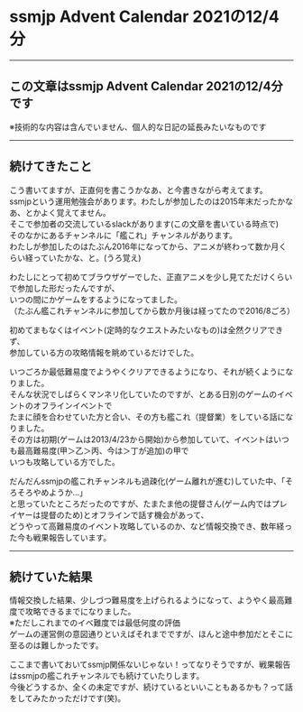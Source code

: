 # ssmjp Advent Calendar 2021の12/4分

----  
## この文章はssmjp Advent Calendar 2021の12/4分です   
※技術的な内容は含んでいません、個人的な日記の延長みたいなものです   

----  
## 続けてきたこと   
こう書いてますが、正直何を書こうかなあ、と今書きながら考えてます。   
ssmjpという運用勉強会があります。わたしが参加したのは2015年末だったかなあ、とかよく覚えてません。   
そこで参加者の交流しているslackがあります(この文章を書いている時点で)    
そのなかにあるチャンネルに「艦これ」チャンネルがあります。   
わたしが参加したのはたぶん2016年になってから、アニメが終わって数か月くらい経っていたかな、と。(うろ覚え)   
   
わたしにとって初めてブラウザゲーでした、正直アニメを少し見てただけくらいで参加した形だったんですが、   
いつの間にかゲームをするようになってました。   
（たぶん艦これチャンネルに参加してから数か月後は経ってたので2016/8ごろ）   
   
初めてまもなくはイベント(定時的なクエストみたいなもの)は全然クリアできず、   
参加している方の攻略情報を眺めているだけでした。   
   
いつごろか最低難易度でようやくクリアできるようになり、それが続くようになりました。   
そんな状況でしばらくマンネリ化していたのですが、とある日別のゲームのイベントのオフラインイベントで   
たまに顔を合わせていた方と合い、その方も艦これ（提督業）をしている話になりました。   
その方は初期(ゲームは2013/4/23から開始)から参加していて、イベントはいつも最高難易度(甲＞乙＞丙、今は＞丁が追加)の甲で   
いつも攻略している方でした。   
   
だんだんssmjpの艦これチャンネルも過疎化(ゲーム離れが進む)していた中、「そろそろやめようか...」   
と思っていたところだったのですが、たまたま他の提督さん(ゲーム内ではプレイヤーは提督のため)とオフラインで話す機会があって、   
どうやって高難易度のイベント攻略しているのか、など情報交換でき、数年経った今も戦果報告しています。   
   
----  
## 続けていた結果      
情報交換した結果、少しづつ難易度を上げられるようになって、ようやく最高難度で攻略できるまでになりました。   
※ただしこれまでのイベ難度では最低何度の評価   
ゲームの運営側の意図通りといえばそれまでですが、ほんと途中参加だとそこに至るのは難しかったです。   
   
ここまで書いておいてssmjp関係ないじゃない！ってなりそうですが、戦果報告はssmjpの艦これチャンネルでも続けていたりします。   
今後どうするか、全くの未定ですが、続けているといいこともあるかも？って話をしてみたかっただけです(笑)。      
